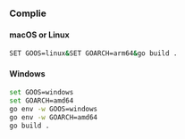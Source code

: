 ### Complie

#### macOS or Linux

```bash
SET GOOS=linux&SET GOARCH=arm64&go build .
```

#### Windows

```bash
set GOOS=windows
set GOARCH=amd64
go env -w GOOS=windows
go env -w GOARCH=amd64
go build .
```

